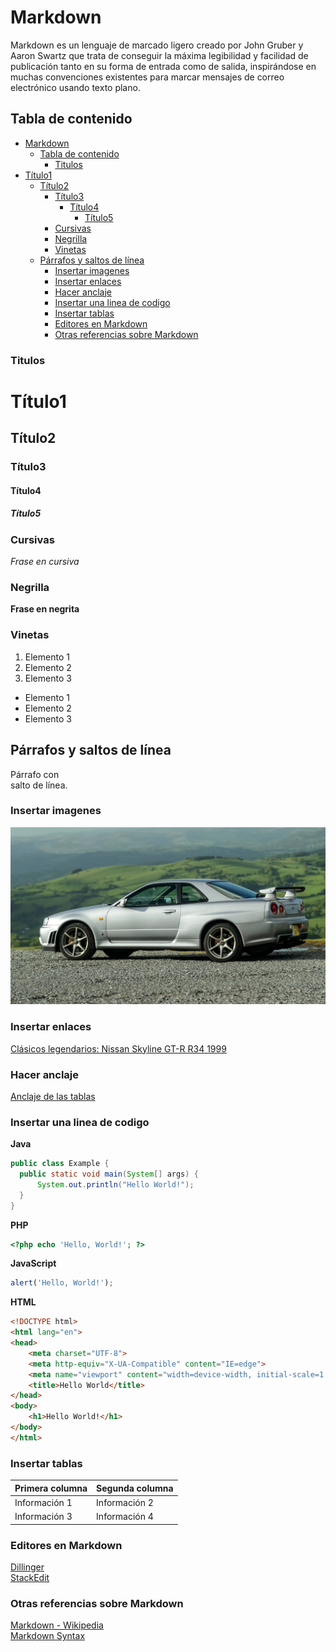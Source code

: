 
# Markdown

Markdown es un lenguaje de marcado ligero creado por John Gruber y Aaron Swartz que trata de conseguir la máxima legibilidad y facilidad de publicación tanto en su forma de entrada como de salida, inspirándose en muchas convenciones existentes para marcar mensajes de correo electrónico usando texto plano.

## Tabla de contenido

- [Markdown](#markdown)
  - [Tabla de contenido](#tabla-de-contenido)
    - [Titulos](#titulos)
- [Título1](#título1)
  - [Título2](#título2)
    - [Título3](#título3)
      - [Título4](#título4)
        - [Título5](#título5)
    - [Cursivas](#cursivas)
    - [Negrilla](#negrilla)
    - [Vinetas](#vinetas)
  - [Párrafos y saltos de línea](#párrafos-y-saltos-de-línea)
    - [Insertar imagenes](#insertar-imagenes)
    - [Insertar enlaces](#insertar-enlaces)
    - [Hacer anclaje](#hacer-anclaje)
    - [Insertar una linea de codigo](#insertar-una-linea-de-codigo)
    - [Insertar tablas](#insertar-tablas)
    - [Editores en Markdown](#editores-en-markdown)
    - [Otras referencias sobre Markdown](#otras-referencias-sobre-markdown)

### Titulos 

# Título1
## Título2
### Título3
#### Título4
##### Título5

### Cursivas

*Frase en cursiva*

### Negrilla

**Frase en negrita**

### Vinetas

1. Elemento 1
2. Elemento 2
3. Elemento 3

- Elemento 1
- Elemento 2
- Elemento 3

## Párrafos y saltos de línea

Párrafo con <br> salto de línea.

### Insertar imagenes

![Nissan Skyline](nissan_skyline.jpg)

### Insertar enlaces

[Clásicos legendarios: Nissan Skyline GT-R R34 1999](https://www.google.com/url?sa=i&url=https%3A%2F%2Fes.motor1.com%2Fnews%2F183448%2Fnissan-skyline-gtr-r34-1999%2F&psig=AOvVaw3UxCM6Z5PKyRGwLEWBfsPo&ust=1667651353252000&source=images&cd=vfe&ved=0CA0QjRxqFwoTCMjoxcfDlPsCFQAAAAAdAAAAABAI)

### Hacer anclaje

[Anclaje de las tablas](#insertar-tablas) 

### Insertar una linea de codigo

**Java**
```java
public class Example {
  public static void main(System[] args) {
      System.out.println("Hello World!");
  }
}
```
**PHP**
```PHP
<?php echo 'Hello, World!'; ?>
```
**JavaScript**
```JavaScript
alert('Hello, World!');
```
**HTML**
```HTML
<!DOCTYPE html>
<html lang="en">
<head>
    <meta charset="UTF-8">
    <meta http-equiv="X-UA-Compatible" content="IE=edge">
    <meta name="viewport" content="width=device-width, initial-scale=1.0">
    <title>Hello World</title>
</head>
<body>
    <h1>Hello World!</h1>
</body>
</html>
```

### Insertar tablas

| Primera columna | Segunda columna |
| -- | -- |
| Información 1 | Información 2 |
| Información 3 | Información 4 |

### Editores en Markdown 

[Dillinger](https://dillinger.io/)<br>
[StackEdit](https://stackedit.io/app#)

### Otras referencias sobre Markdown

[Markdown - Wikipedia](https://es.wikipedia.org/wiki/Markdown)<br>
[Markdown Syntax](https://www.markdownguide.org/basic-syntax/)
